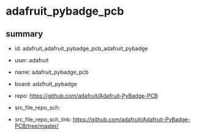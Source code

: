 # adafruit_pybadge_pcb
 
## summary 
* id: adafruit_adafruit_pybadge_pcb_adafruit_pybadge
* user: adafruit
* name: adafruit_pybadge_pcb
* board: adafruit_pybadge
* repo: https://github.com/adafruit/Adafruit-PyBadge-PCB



* src_file_repo_sch: 
* src_file_repo_sch_link: https://github.com/adafruit/Adafruit-PyBadge-PCB/tree/master/




